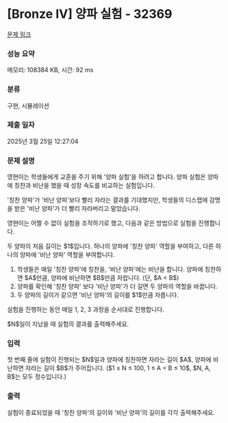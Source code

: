 # [Bronze IV] 양파 실험 - 32369 

[문제 링크](https://www.acmicpc.net/problem/32369) 

### 성능 요약

메모리: 108384 KB, 시간: 92 ms

### 분류

구현, 시뮬레이션

### 제출 일자

2025년 3월 25일 12:27:04

### 문제 설명

<p>영현이는 학생들에게 교훈을 주기 위해 '양파 실험'을 하려고 합니다. 양파 실험은 양파에 칭찬과 비난을 했을 때 성장 속도를 비교하는 실험입니다.</p>

<p>'칭찬 양파'가 '비난 양파'보다 빨리 자라는 결과를 기대했지만, 학생들의 디스랩에 감명을 받은 '비난 양파'가 더 빨리 자라버리고 말았습니다.</p>

<p>영현이는 어쩔 수 없이 실험을 조작하기로 했고, 다음과 같은 방법으로 실험을 진행합니다.</p>

<p>두 양파의 처음 길이는 $1$입니다. 하나의 양파에 '칭찬 양파' 역할을 부여하고, 다른 하나의 양파에 '비난 양파' 역할을 부여합니다.</p>

<ol>
	<li>학생들은 매일 '칭찬 양파'에 칭찬을, '비난 양파'에는 비난을 합니다. 양파에 칭찬하면 $A$만큼, 양파에 비난하면 $B$만큼 자랍니다. (단, $A < B$)</li>
	<li>양파를 확인해 '칭찬 양파' 보다 '비난 양파'가 더 길면 두 양파의 역할을 바꿉니다.</li>
	<li>두 양파의 길이가 같으면 '비난 양파'의 길이를 $1$만큼 자릅니다.</li>
</ol>

<p>실험을 진행하는 동안 매일 1, 2, 3 과정을 순서대로 진행합니다.</p>

<p>$N$일이 지났을 때 실험의 결과를 출력해주세요.</p>

### 입력 

 <p>첫 번째 줄에 실험이 진행되는 $N$일과 양파에 칭찬하면 자라는 길이 $A$, 양파에 비난하면 자라는 길이 $B$가 주어집니다. ($1 ≤ N ≤ 100, 1 ≤ A < B ≤ 10$, $N, A, B$는 모두 정수입니다.)</p>

### 출력 

 <p>실험이 종료되었을 때 '칭찬 양파'의 길이와 '비난 양파'의 길이를 각각 출력해주세요.</p>

